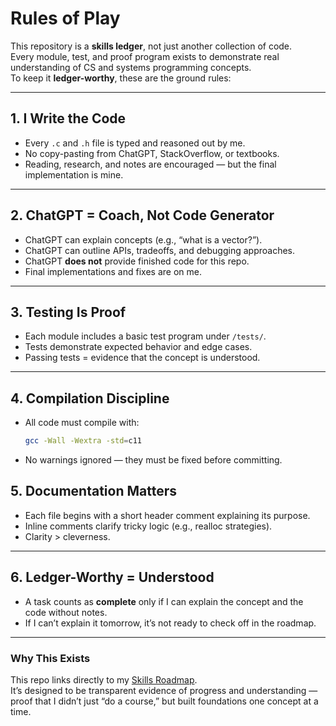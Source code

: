 # Rules of Play

This repository is a **skills ledger**, not just another collection of code.  
Every module, test, and proof program exists to demonstrate real understanding of CS and systems programming concepts.  
To keep it **ledger-worthy**, these are the ground rules:

---

## 1. I Write the Code
- Every `.c` and `.h` file is typed and reasoned out by me.  
- No copy-pasting from ChatGPT, StackOverflow, or textbooks.  
- Reading, research, and notes are encouraged — but the final implementation is mine.

---

## 2. ChatGPT = Coach, Not Code Generator
- ChatGPT can explain concepts (e.g., “what is a vector?”).  
- ChatGPT can outline APIs, tradeoffs, and debugging approaches.  
- ChatGPT **does not** provide finished code for this repo.  
- Final implementations and fixes are on me.

---

## 3. Testing Is Proof
- Each module includes a basic test program under `/tests/`.  
- Tests demonstrate expected behavior and edge cases.  
- Passing tests = evidence that the concept is understood.

---

## 4. Compilation Discipline
- All code must compile with:

  ```bash
  gcc -Wall -Wextra -std=c11
  ```
- No warnings ignored — they must be fixed before committing.

## 5. Documentation Matters
- Each file begins with a short header comment explaining its purpose.
- Inline comments clarify tricky logic (e.g., realloc strategies).
- Clarity > cleverness.

---

## 6. Ledger-Worthy = Understood
- A task counts as **complete** only if I can explain the concept and the code without notes.  
- If I can’t explain it tomorrow, it’s not ready to check off in the roadmap.

---

### Why This Exists
This repo links directly to my [Skills Roadmap](https://matttwells.com/roadmap).  
It’s designed to be transparent evidence of progress and understanding — proof that I didn’t just “do a course,” but built foundations one concept at a time.

